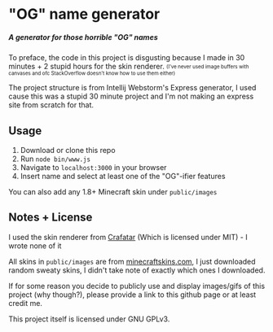 # "OG" name generator
##### A generator for those horrible "OG" names

To preface, the code in this project is disgusting because I made in 30 minutes + 2 stupid hours for the skin renderer.
<sub><sup>(I've never used image buffers with canvases and ofc StackOverflow doesn't know how to use them either)</sup></sub>

The project structure is from Intellij Webstorm's Express generator, I used cause this was a stupid 30 minute project and
I'm not making an express site from scratch for that.

## Usage

1. Download or clone this repo
2. Run `node bin/www.js`
3. Navigate to `localhost:3000` in your browser
4. Insert name and select at least one of the "OG"-ifier features

You can also add any 1.8+ Minecraft skin under `public/images`

## Notes + License

I used the skin renderer from [Crafatar](https://github.com/crafatar/crafatar/blob/master/lib/renders.js)
(Which is licensed under MIT) - I wrote none of it

All skins in `public/images` are from [minecraftskins.com](https://minecraftskins.com), I just downloaded random sweaty
skins, I didn't take note of exactly which ones I downloaded.

If for some reason you decide to publicly use and display images/gifs of this project (why though?), please provide a link to this 
github page or at least credit me.

This project itself is licensed under GNU GPLv3.